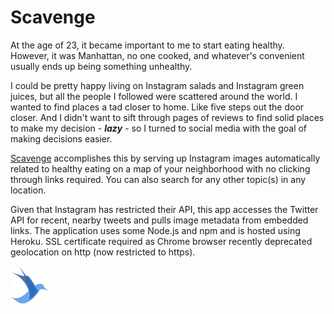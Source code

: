 # Scavenge

At the age of 23, it became important to me to start eating healthy. However, it was Manhattan, no one cooked, and whatever's convenient usually ends up being something unhealthy.

I could be pretty happy living on Instagram salads and Instagram green juices, but all the people I followed were scattered around the world. I wanted to find places a tad closer to home. Like five steps out the door closer. And I didn't want to sift through pages of reviews to find solid places to make my decision - **_lazy_** - so I turned to social media with the goal of making decisions easier.

[Scavenge][site] accomplishes this by serving up Instagram images automatically related to healthy eating on a map of your neighborhood with no clicking through links required. You can also search for any other topic(s) in any location.


Given that Instagram has restricted their API, this app accesses the Twitter API for recent, nearby tweets and pulls image metadata from embedded links. The application uses some Node.js and npm and is hosted using Heroku. SSL certificate required as Chrome browser recently deprecated geolocation on http (now restricted to https).

![alt text][logo]

[site]: https://www.scavenge.io "Scavenge site"
[logo]: https://github.com/simeonlee/scavenge/blob/master/public/images/scavengebird%402x.png "Scavenge logo"